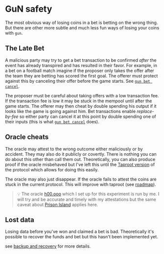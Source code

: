 # GuN safety

The most obvious way of losing coins in a bet is betting on the wrong thing.
But there are other more subtle and much less fun ways of losing your coins with `gun`.


## The Late Bet

A malicious party may try to get a bet transaction to be confirmed *after* the event has already transpired and has resulted in their favor.
For example, in a bet on a football match imagine if the proposer only takes the offer after the team they are betting has scored the first goal.
The offerer must protect against this by canceling their offer before the game starts. See [`gun bet cancel`](./cancel.md).

The proposer must be careful about taking offers with a low transaction fee.
If the transaction fee is low it may be stuck in the mempool until after the game starts.
The offerer may then cheat by double spending his output if it looks like the game is going against him.
Bet transactions enable *replace-by-fee* so either party can cancel it at this point by double spending one of their inputs (this is what [`gun bet cancel`](./cancel.md) does).


## Oracle cheats

The oracle may attest to the wrong outcome either maliciously or by accident.
They may also do it publicly or covertly.
There is nothing you can do about this other than call them out.
Theoretically, you can also produce proof if the oracle misbehaved but I've left this until the [Taproot version](../roadmap.md) of the protocol which allows for doing this easily.

The oracle may also just disappear.
If the oracle fails to attest the coins are stuck in the current protocol.
This will improve with taproot (see [roadmap](../roadmap)).

> 💡 The oracle [h00.ooo](https://outcome.observer/h00.ooo) which I set up for this experiment is run by me.
> I will try and be accurate and timely with my attestations but the same caveat about [Prison Island](../install.md) applies here.


## Lost data

Losing data before you've won and claimed a bet is bad.
Theoretically it's possible to recover the funds and bet but this hasn't been implemented yet.

see [backup and recovery](../backup-and-recovery.md) for more details.

